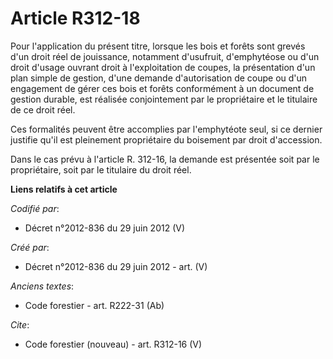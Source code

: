 # Article R312-18

Pour l'application du présent titre, lorsque les bois et forêts sont grevés d'un droit réel de jouissance, notamment
d'usufruit, d'emphytéose ou d'un droit d'usage ouvrant droit à l'exploitation de coupes, la présentation d'un plan simple de
gestion, d'une demande d'autorisation de coupe ou d'un engagement de gérer ces bois et forêts conformément à un document de
gestion durable, est réalisée conjointement par le propriétaire et le titulaire de ce droit réel.

Ces formalités peuvent être accomplies par l'emphytéote seul, si ce dernier justifie qu'il est pleinement propriétaire du
boisement par droit d'accession.

Dans le cas prévu à l'article R. 312-16, la demande est présentée soit par le propriétaire, soit par le titulaire du droit
réel.

**Liens relatifs à cet article**

_Codifié par_:

  - Décret n°2012-836 du 29 juin 2012 (V)

_Créé par_:

  - Décret n°2012-836 du 29 juin 2012 - art. (V)

_Anciens textes_:

  - Code forestier - art. R222-31 (Ab)

_Cite_:

  - Code forestier (nouveau) - art. R312-16 (V)
